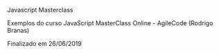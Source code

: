 Javascript Masterclass

Exemplos do curso JavaScript MasterClass Online - AgileCode (Rodrigo Branas)

Finalizado em 26/06/2019

